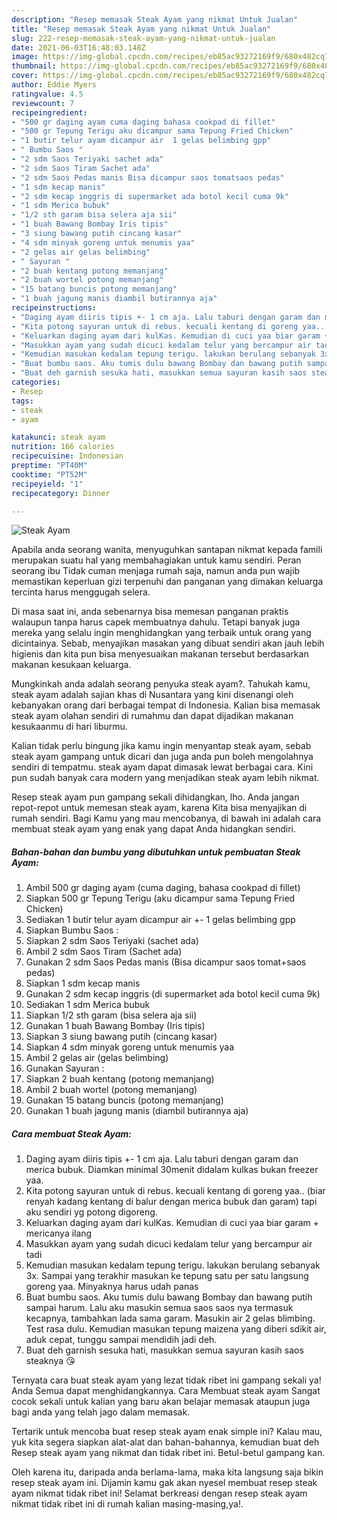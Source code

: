 ```yaml
---
description: "Resep memasak Steak Ayam yang nikmat Untuk Jualan"
title: "Resep memasak Steak Ayam yang nikmat Untuk Jualan"
slug: 222-resep-memasak-steak-ayam-yang-nikmat-untuk-jualan
date: 2021-06-03T16:48:03.148Z
image: https://img-global.cpcdn.com/recipes/eb85ac93272169f9/680x482cq70/steak-ayam-foto-resep-utama.jpg
thumbnail: https://img-global.cpcdn.com/recipes/eb85ac93272169f9/680x482cq70/steak-ayam-foto-resep-utama.jpg
cover: https://img-global.cpcdn.com/recipes/eb85ac93272169f9/680x482cq70/steak-ayam-foto-resep-utama.jpg
author: Eddie Myers
ratingvalue: 4.5
reviewcount: 7
recipeingredient:
- "500 gr daging ayam cuma daging bahasa cookpad di fillet"
- "500 gr Tepung Terigu aku dicampur sama Tepung Fried Chicken"
- "1 butir telur ayam dicampur air  1 gelas belimbing gpp"
- " Bumbu Saos "
- "2 sdm Saos Teriyaki sachet ada"
- "2 sdm Saos Tiram Sachet ada"
- "2 sdm Saos Pedas manis Bisa dicampur saos tomatsaos pedas"
- "1 sdm kecap manis"
- "2 sdm kecap inggris di supermarket ada botol kecil cuma 9k"
- "1 sdm Merica bubuk"
- "1/2 sth garam bisa selera aja sii"
- "1 buah Bawang Bombay Iris tipis"
- "3 siung bawang putih cincang kasar"
- "4 sdm minyak goreng untuk menumis yaa"
- "2 gelas air gelas belimbing"
- " Sayuran "
- "2 buah kentang potong memanjang"
- "2 buah wortel potong memanjang"
- "15 batang buncis potong memanjang"
- "1 buah jagung manis diambil butirannya aja"
recipeinstructions:
- "Daging ayam diiris tipis +- 1 cm aja. Lalu taburi dengan garam dan merica bubuk. Diamkan minimal 30menit didalam kulkas bukan freezer yaa."
- "Kita potong sayuran untuk di rebus. kecuali kentang di goreng yaa.. (biar renyah kadang kentang di balur dengan merica bubuk dan garam) tapi aku sendiri yg potong digoreng."
- "Keluarkan daging ayam dari kulKas. Kemudian di cuci yaa biar garam + mericanya ilang"
- "Masukkan ayam yang sudah dicuci kedalam telur yang bercampur air tadi"
- "Kemudian masukan kedalam tepung terigu. lakukan berulang sebanyak 3x. Sampai yang terakhir masukan ke tepung satu per satu langsung goreng yaa. Minyaknya harus udah panas"
- "Buat bumbu saos. Aku tumis dulu bawang Bombay dan bawang putih sampai harum. Lalu aku masukin semua saos saos nya termasuk kecapnya, tambahkan lada sama garam. Masukin air 2 gelas blimbing. Test rasa dulu. Kemudian masukan tepung maizena yang diberi sdikit air, aduk cepat, tunggu sampai mendidih jadi deh."
- "Buat deh garnish sesuka hati, masukkan semua sayuran kasih saos steaknya 😘"
categories:
- Resep
tags:
- steak
- ayam

katakunci: steak ayam 
nutrition: 166 calories
recipecuisine: Indonesian
preptime: "PT40M"
cooktime: "PT52M"
recipeyield: "1"
recipecategory: Dinner

---
```



![Steak Ayam](https://img-global.cpcdn.com/recipes/eb85ac93272169f9/680x482cq70/steak-ayam-foto-resep-utama.jpg)

Apabila anda seorang wanita, menyuguhkan santapan nikmat kepada famili merupakan suatu hal yang membahagiakan untuk kamu sendiri. Peran seorang ibu Tidak cuman menjaga rumah saja, namun anda pun wajib memastikan keperluan gizi terpenuhi dan panganan yang dimakan keluarga tercinta harus menggugah selera.

Di masa  saat ini, anda sebenarnya bisa memesan panganan praktis walaupun tanpa harus capek membuatnya dahulu. Tetapi banyak juga mereka yang selalu ingin menghidangkan yang terbaik untuk orang yang dicintainya. Sebab, menyajikan masakan yang dibuat sendiri akan jauh lebih higienis dan kita pun bisa menyesuaikan makanan tersebut berdasarkan makanan kesukaan keluarga. 



Mungkinkah anda adalah seorang penyuka steak ayam?. Tahukah kamu, steak ayam adalah sajian khas di Nusantara yang kini disenangi oleh kebanyakan orang dari berbagai tempat di Indonesia. Kalian bisa memasak steak ayam olahan sendiri di rumahmu dan dapat dijadikan makanan kesukaanmu di hari liburmu.

Kalian tidak perlu bingung jika kamu ingin menyantap steak ayam, sebab steak ayam gampang untuk dicari dan juga anda pun boleh mengolahnya sendiri di tempatmu. steak ayam dapat dimasak lewat berbagai cara. Kini pun sudah banyak cara modern yang menjadikan steak ayam lebih nikmat.

Resep steak ayam pun gampang sekali dihidangkan, lho. Anda jangan repot-repot untuk memesan steak ayam, karena Kita bisa menyajikan di rumah sendiri. Bagi Kamu yang mau mencobanya, di bawah ini adalah cara membuat steak ayam yang enak yang dapat Anda hidangkan sendiri.

<!--inarticleads1-->

##### Bahan-bahan dan bumbu yang dibutuhkan untuk pembuatan Steak Ayam:

1. Ambil 500 gr daging ayam (cuma daging, bahasa cookpad di fillet)
1. Siapkan 500 gr Tepung Terigu (aku dicampur sama Tepung Fried Chicken)
1. Sediakan 1 butir telur ayam dicampur air +- 1 gelas belimbing gpp
1. Siapkan  Bumbu Saos :
1. Siapkan 2 sdm Saos Teriyaki (sachet ada)
1. Ambil 2 sdm Saos Tiram (Sachet ada)
1. Gunakan 2 sdm Saos Pedas manis (Bisa dicampur saos tomat+saos pedas)
1. Siapkan 1 sdm kecap manis
1. Gunakan 2 sdm kecap inggris (di supermarket ada botol kecil cuma 9k)
1. Sediakan 1 sdm Merica bubuk
1. Siapkan 1/2 sth garam (bisa selera aja sii)
1. Gunakan 1 buah Bawang Bombay (Iris tipis)
1. Siapkan 3 siung bawang putih (cincang kasar)
1. Siapkan 4 sdm minyak goreng untuk menumis yaa
1. Ambil 2 gelas air (gelas belimbing)
1. Gunakan  Sayuran :
1. Siapkan 2 buah kentang (potong memanjang)
1. Ambil 2 buah wortel (potong memanjang)
1. Gunakan 15 batang buncis (potong memanjang)
1. Gunakan 1 buah jagung manis (diambil butirannya aja)




<!--inarticleads2-->

##### Cara membuat Steak Ayam:

1. Daging ayam diiris tipis +- 1 cm aja. Lalu taburi dengan garam dan merica bubuk. Diamkan minimal 30menit didalam kulkas bukan freezer yaa.
1. Kita potong sayuran untuk di rebus. kecuali kentang di goreng yaa.. (biar renyah kadang kentang di balur dengan merica bubuk dan garam) tapi aku sendiri yg potong digoreng.
1. Keluarkan daging ayam dari kulKas. Kemudian di cuci yaa biar garam + mericanya ilang
1. Masukkan ayam yang sudah dicuci kedalam telur yang bercampur air tadi
1. Kemudian masukan kedalam tepung terigu. lakukan berulang sebanyak 3x. Sampai yang terakhir masukan ke tepung satu per satu langsung goreng yaa. Minyaknya harus udah panas
1. Buat bumbu saos. Aku tumis dulu bawang Bombay dan bawang putih sampai harum. Lalu aku masukin semua saos saos nya termasuk kecapnya, tambahkan lada sama garam. Masukin air 2 gelas blimbing. Test rasa dulu. Kemudian masukan tepung maizena yang diberi sdikit air, aduk cepat, tunggu sampai mendidih jadi deh.
1. Buat deh garnish sesuka hati, masukkan semua sayuran kasih saos steaknya 😘




Ternyata cara buat steak ayam yang lezat tidak ribet ini gampang sekali ya! Anda Semua dapat menghidangkannya. Cara Membuat steak ayam Sangat cocok sekali untuk kalian yang baru akan belajar memasak ataupun juga bagi anda yang telah jago dalam memasak.

Tertarik untuk mencoba buat resep steak ayam enak simple ini? Kalau mau, yuk kita segera siapkan alat-alat dan bahan-bahannya, kemudian buat deh Resep steak ayam yang nikmat dan tidak ribet ini. Betul-betul gampang kan. 

Oleh karena itu, daripada anda berlama-lama, maka kita langsung saja bikin resep steak ayam ini. Dijamin kamu gak akan nyesel membuat resep steak ayam nikmat tidak ribet ini! Selamat berkreasi dengan resep steak ayam nikmat tidak ribet ini di rumah kalian masing-masing,ya!.

